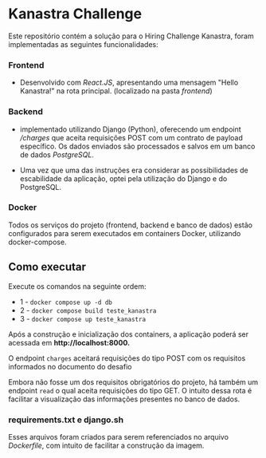 # Kanastra Challenge

Este repositório contém a solução para o Hiring Challenge Kanastra, foram implementadas as seguintes funcionalidades:

### Frontend 
- Desenvolvido com *React.JS*, apresentando uma mensagem "Hello Kanastra!" na rota principal.
(localizado na pasta *frontend*)

### Backend 
- implementado utilizando Django (Python), oferecendo um endpoint */charges* que aceita requisições POST com um contrato de payload específico. Os dados enviados são processados e salvos em um banco de dados *PostgreSQL*.

- Uma vez que uma das instruções era considerar as possibilidades de escabilidade da aplicação, optei pela utilização do Django e do PostgreSQL.

### Docker
Todos os serviços do projeto (frontend, backend e banco de dados) estão configurados para serem executados em containers Docker, utilizando docker-compose.

## Como executar

Execute os comandos na seguinte ordem:

+ 1 - `docker compose up -d db`
+ 2 - `docker compose build teste_kanastra`
+ 3 - `docker compose up teste_kanastra`

Após a construção e inicialização dos containers, a aplicação poderá ser acessada em **http://localhost:8000.**

O endpoint `charges` aceitará requisições do tipo POST com os requisitos informados no documento do desafio

Embora não fosse um dos requisitos obrigatórios do projeto, há também um endpoint `read` o qual aceita requisições do tipo GET. O intuito dessa rota é facilitar a visualização das informações presentes no banco de dados.

### requirements.txt e django.sh
Esses arquivos foram criados para serem referenciados no arquivo *Dockerfile*, com intuito de facilitar a construção da imagem. 

